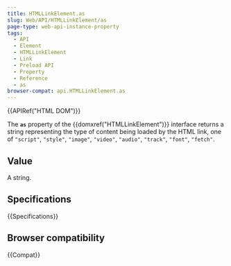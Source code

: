 ```yaml
---
title: HTMLLinkElement.as
slug: Web/API/HTMLLinkElement/as
page-type: web-api-instance-property
tags:
  - API
  - Element
  - HTMLLinkElement
  - Link
  - Preload API
  - Property
  - Reference
  - as
browser-compat: api.HTMLLinkElement.as
---
```


{{APIRef("HTML DOM")}}

The **`as`** property of the {{domxref("HTMLLinkElement")}}
interface returns a string representing the type of content being
loaded by the HTML link, one of `"script"`, `"style"`,
`"image"`, `"video"`, `"audio"`, `"track"`,
`"font"`, `"fetch"`.

## Value

A string.

## Specifications

{{Specifications}}

## Browser compatibility

{{Compat}}
